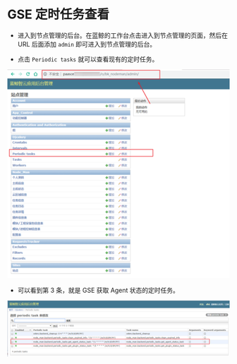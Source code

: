 # GSE 定时任务查看

- 进入到节点管理的后台。在蓝鲸的工作台点击进入到节点管理的页面，然后在 URL 后面添加 `admin` 即可进入到节点管理的后台。

- 点击 `Periodic tasks` 就可以查看现有的定时任务。

![admin](../assets/admin-1560507964987.png)


- 可以看到第 3 条，就是 GSE 获取 Agent 状态的定时任务。

![task](../assets/task.png)
